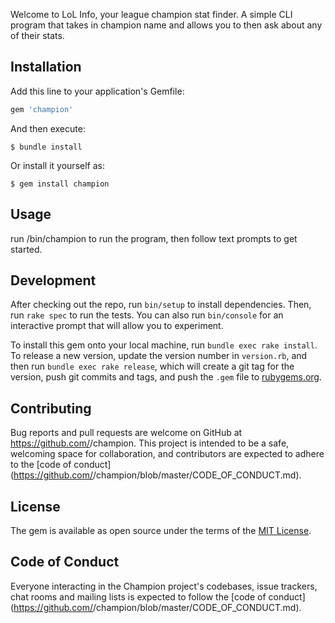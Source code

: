 Welcome to LoL Info, your league champion stat finder. A simple CLI program that takes in champion name and allows you to then ask about any of their stats.

## Installation

Add this line to your application's Gemfile:

```ruby
gem 'champion'
```

And then execute:

    $ bundle install

Or install it yourself as:

    $ gem install champion

## Usage

run /bin/champion to run the program, then follow text prompts to get started.

## Development

After checking out the repo, run `bin/setup` to install dependencies. Then, run `rake spec` to run the tests. You can also run `bin/console` for an interactive prompt that will allow you to experiment.

To install this gem onto your local machine, run `bundle exec rake install`. To release a new version, update the version number in `version.rb`, and then run `bundle exec rake release`, which will create a git tag for the version, push git commits and tags, and push the `.gem` file to [rubygems.org](https://rubygems.org).

## Contributing

Bug reports and pull requests are welcome on GitHub at https://github.com/<github username>/champion. This project is intended to be a safe, welcoming space for collaboration, and contributors are expected to adhere to the [code of conduct](https://github.com/<github username>/champion/blob/master/CODE_OF_CONDUCT.md).


## License

The gem is available as open source under the terms of the [MIT License](https://opensource.org/licenses/MIT).

## Code of Conduct

Everyone interacting in the Champion project's codebases, issue trackers, chat rooms and mailing lists is expected to follow the [code of conduct](https://github.com/<github username>/champion/blob/master/CODE_OF_CONDUCT.md).
